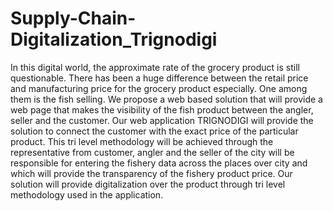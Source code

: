 # Supply-Chain-Digitalization_Trignodigi
In this digital world, the approximate rate of the grocery product is still questionable. There has been a huge difference between the retail price and manufacturing price for the grocery product especially. One among them is the fish selling. We propose a web based solution that will provide a web page that makes the visibility of the fish product between the angler, seller and the customer. Our web application TRIGNODIGI will provide the solution to connect the customer with the exact price of the particular product. This tri level methodology will be achieved through the representative from customer, angler and the seller of the city will be responsible for entering the fishery data across the places over city and which will provide the transparency of the fishery product price. Our solution will provide digitalization over the product through tri level methodology used in the application.
